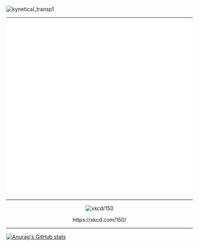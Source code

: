 
![kynetical_transp1](https://user-images.githubusercontent.com/66834451/203924076-658d3a4a-53ee-4112-8cae-69aef7509821.png)

<hr>

![Metrics](/github-metrics.svg)



<hr>

<p align="center">
  <img src="https://user-images.githubusercontent.com/66834451/203926341-250fa040-dc43-4f71-89a6-c482bf34e9c0.png" alt="xkcd/150" />
</p>
<p align="center">
  https://xkcd.com/150/
</p>

<hr>

[![Anurag's GitHub stats](https://github-readme-stats.vercel.app/api?username=kynetical&count_private=true&show_icons=true&theme=synthwave)](https://github.com/anuraghazra/github-readme-stats)

